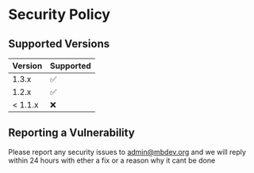 # Security Policy

## Supported Versions



| Version | Supported          |
| ------- | ------------------ |
| 1.3.x   | :white_check_mark: |
| 1.2.x   | :white_check_mark: |
| < 1.1.x   | :x:                |


## Reporting a Vulnerability

Please report any security issues to admin@mbdev.org
and we will reply within 24 hours with ether a fix or a reason why it cant be done
